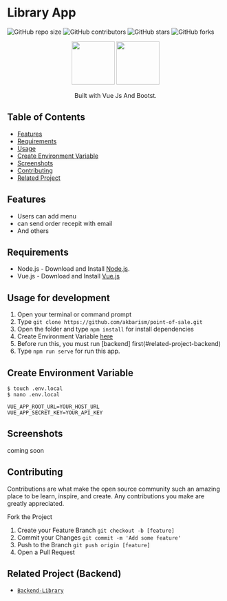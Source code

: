 # Library App

![GitHub repo size](https://img.shields.io/github/repo-size/akbarism/point-of-sale)
![GitHub contributors](https://img.shields.io/github/contributors/akbarism/point-of-sale)
![GitHub stars](https://img.shields.io/github/stars/akbarism/point-of-sale)
![GitHub forks](https://img.shields.io/github/forks/akbarism/point-of-sale?style=social)

<p align="center">
  <img height="100" src="https://vuejs.org/images/logo.png">
  <img height="100" src="https://avatars1.githubusercontent.com/u/2918581?s=200&v=4">
</p>
<p align="center">
  Built with Vue Js And Bootst.
</p>

## Table of Contents

- [Features](#features)
- [Requirements](#requirements)
- [Usage](#usage-for-development)
- [Create Environment Variable](#create-environment-variable)
- [Screenshots](#screenshots)
- [Contributing](#contributing)
- [Related Project](#related-project-backend)

## Features

- Users can add menu
- can send order recepit with email
- And others

## Requirements

- Node.js - Download and Install [Node.js](https://nodejs.org/en/).
- Vue.js - Download and Install [Vue.js](https://vuejs.org/v2/guide/)

## Usage for development

1. Open your terminal or command prompt
2. Type `git clone https://github.com/akbarism/point-of-sale.git`
3. Open the folder and type `npm install` for install dependencies
4. Create Environment Variable [here](#create-environment-variable)
5. Before run this, you must run [backend] first(#related-project-backend)
6. Type `npm run serve` for run this app.

## Create Environment Variable

```
$ touch .env.local
$ nano .env.local
```

```
VUE_APP_ROOT_URL=YOUR_HOST_URL
VUE_APP_SECRET_KEY=YOUR_API_KEY
```

## Screenshots


coming soon


## Contributing

Contributions are what make the open source community such an amazing place to be learn, inspire, and create. Any contributions you make are greatly appreciated.

Fork the Project
1. Create your Feature Branch  ```git checkout -b [feature]```
2. Commit your Changes ```git commit -m 'Add some feature'```
3. Push to the Branch ```git push origin [feature]```
4. Open a Pull Request


## Related Project (Backend)

* [`Backend-Library`](https://github.com/akbarism/pos-backend)
